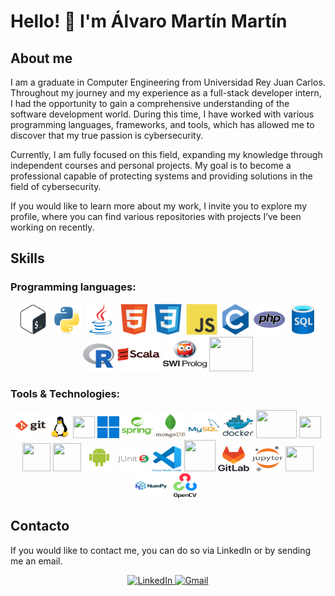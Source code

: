 # Hello! 👋 I'm Álvaro Martín Martín

## About me

I am a graduate in Computer Engineering from Universidad Rey Juan Carlos. Throughout my journey and my experience as a full-stack developer intern, I had the opportunity to gain a comprehensive understanding of the software development world. During this time, I have worked with various programming languages, frameworks, and tools, which has allowed me to discover that my true passion is cybersecurity.

Currently, I am fully focused on this field, expanding my knowledge through independent courses and personal projects. My goal is to become a professional capable of protecting systems and providing solutions in the field of cybersecurity.

If you would like to learn more about my work, I invite you to explore my profile, where you can find various repositories with projects I’ve been working on recently.

## Skills

### Programming languages:

<p align="center">
  <img src="https://raw.githubusercontent.com/devicons/devicon/master/icons/bash/bash-original.svg" width="50" height="50">
  <img src="https://raw.githubusercontent.com/devicons/devicon/master/icons/python/python-original.svg" width="50" height="50">
  <img src="https://raw.githubusercontent.com/devicons/devicon/master/icons/java/java-original.svg" width="50" height="50">
  <img src="https://raw.githubusercontent.com/devicons/devicon/master/icons/html5/html5-original.svg" width="50" height="50">
  <img src="https://raw.githubusercontent.com/devicons/devicon/master/icons/css3/css3-original.svg" width="50" height="50">
  <img src="https://raw.githubusercontent.com/devicons/devicon/master/icons/javascript/javascript-original.svg" width="50" height="50">
  <img src="https://raw.githubusercontent.com/devicons/devicon/master/icons/c/c-original.svg" width="50" height="50">
  <img src="https://raw.githubusercontent.com/devicons/devicon/master/icons/php/php-original.svg" width="50" height="50">
  <img src="https://github.com/devicons/devicon/blob/master/icons/azuresqldatabase/azuresqldatabase-original.svg" width="50" height="50">
  <img src="https://raw.githubusercontent.com/devicons/devicon/master/icons/r/r-original.svg" width="50" height="50">
  <img src="https://raw.githubusercontent.com/devicons/devicon/master/icons/scala/scala-original-wordmark.svg" width="70" height="55">
  <img src="https://raw.githubusercontent.com/devicons/devicon/master/icons/prolog/prolog-original-wordmark.svg" width="70" height="55">
  <img src="https://user-images.githubusercontent.com/5421823/62779159-4cf76880-baaa-11e9-8318-e20a1aaa913a.png" width="70" height="55">
</p>

### Tools & Technologies:

<p align="center">
  <img src="https://raw.githubusercontent.com/devicons/devicon/master/icons/git/git-original-wordmark.svg" width="50" height="40">
  <img src="https://raw.githubusercontent.com/devicons/devicon/master/icons/linux/linux-original.svg" width="35" height="35">
  <img src="https://private-user-images.githubusercontent.com/129783246/317678020-c6539018-0c35-48cd-ba72-88c851cab0da.svg?jwt=eyJhbGciOiJIUzI1NiIsInR5cCI6IkpXVCJ9.eyJpc3MiOiJnaXRodWIuY29tIiwiYXVkIjoicmF3LmdpdGh1YnVzZXJjb250ZW50LmNvbSIsImtleSI6ImtleTUiLCJleHAiOjE3Mzc1NjcyMTYsIm5iZiI6MTczNzU2NjkxNiwicGF0aCI6Ii8xMjk3ODMyNDYvMzE3Njc4MDIwLWM2NTM5MDE4LTBjMzUtNDhjZC1iYTcyLTg4Yzg1MWNhYjBkYS5zdmc_WC1BbXotQWxnb3JpdGhtPUFXUzQtSE1BQy1TSEEyNTYmWC1BbXotQ3JlZGVudGlhbD1BS0lBVkNPRFlMU0E1M1BRSzRaQSUyRjIwMjUwMTIyJTJGdXMtZWFzdC0xJTJGczMlMkZhd3M0X3JlcXVlc3QmWC1BbXotRGF0ZT0yMDI1MDEyMlQxNzI4MzZaJlgtQW16LUV4cGlyZXM9MzAwJlgtQW16LVNpZ25hdHVyZT02YTJjNjliMDI4MjljOGIwYzU1MGI1YjI4YzNjYTQwZTM3ZGRiZjVmOGI0NDk5NGQ0MmQ5YzZmOTY3NzRhNjk0JlgtQW16LVNpZ25lZEhlYWRlcnM9aG9zdCJ9._AFER5wVD5J8YSwRO8ZCRj14ns6IoDliRqRqYPtlKKs" width="35" height="35">
  <img src="https://github.com/devicons/devicon/blob/master/icons/windows11/windows11-original.svg" width="35" height="35">
  <img src="https://raw.githubusercontent.com/devicons/devicon/master/icons/spring/spring-original-wordmark.svg" width="50" height="40">
  <img src="https://raw.githubusercontent.com/devicons/devicon/master/icons/mongodb/mongodb-original-wordmark.svg" width="50" height="40">
  <img src="https://raw.githubusercontent.com/devicons/devicon/master/icons/mysql/mysql-original-wordmark.svg" width="50" height="40">
  <img src="https://raw.githubusercontent.com/devicons/devicon/master/icons/docker/docker-original-wordmark.svg" width="50" height="40">
  <img src="https://camo.githubusercontent.com/689bce73dc193e65d08846f1d452286ed94c21d1771d1275e8243e853a9d42cc/68747470733a2f2f692e6962622e636f2f79534b337048722f65787465726e616c2d636f6e74656e742d6475636b6475636b676f2d636f6d2d72656d6f766562672d707265766965772e706e67" width="65" height="45">
  <img src="https://testeandosoftware.com/wp-content/uploads/2014/09/icon-WireShark.png" width="35" height="35">
  <img src="https://www.nosolohacking.info/wp-content/uploads/2020/09/nmap-logo-256x256-1.png" width="45" height="45">
  <img src="https://dashboard.snapcraft.io/site_media/appmedia/2022/08/metasploit-framework-logo.svg.png" width="45" height="45">
  <img src="https://raw.githubusercontent.com/devicons/devicon/master/icons/android/android-original-wordmark.svg" width="50" height="40">
  <img src="https://raw.githubusercontent.com/devicons/devicon/master/icons/junit/junit-original-wordmark.svg" width="50" height="40">
  <img src="https://raw.githubusercontent.com/devicons/devicon/master/icons/vscode/vscode-original-wordmark.svg" width="50" height="40">
  <img src="https://img.icons8.com/m_rounded/512/228BE6/github.png" width="50" height="50">
  <img src="https://raw.githubusercontent.com/devicons/devicon/master/icons/gitlab/gitlab-original-wordmark.svg" width="50" height="40">
  <img src="https://raw.githubusercontent.com/devicons/devicon/master/icons/jupyter/jupyter-original-wordmark.svg" width="50" height="40">
  <img src="https://cdn.prod.website-files.com/61d5a7818ddbca939c69835a/6752b5b0e1d4e1b3461b8131_ninox_rest-api.png" width="45" height="40">
  <img src="https://raw.githubusercontent.com/devicons/devicon/master/icons/numpy/numpy-original-wordmark.svg" width="50" height="40">
  <img src="https://raw.githubusercontent.com/devicons/devicon/master/icons/opencv/opencv-original-wordmark.svg" width="50" height="40">
</p>


## Contacto

If you would like to contact me, you can do so via LinkedIn or by sending me an email.

<p align="center">
  <a href="https://www.linkedin.com/in/%C3%A1lvaro-mart%C3%ADn-mart%C3%ADn-59717128a/">
    <img src="https://github.com/dheereshagrwal/colored-icons/blob/master/public/logos/linkedin/linkedin.svg" width="85" height="85" alt="LinkedIn">
  </a>
  <a href="mailto:alvmartinmartin@gmail.com">
    <img src="https://github.com/dheereshagrwal/colored-icons/blob/master/public/logos/gmail/gmail.svg" width="85" height="85" alt="Gmail">
  </a>
</p>
